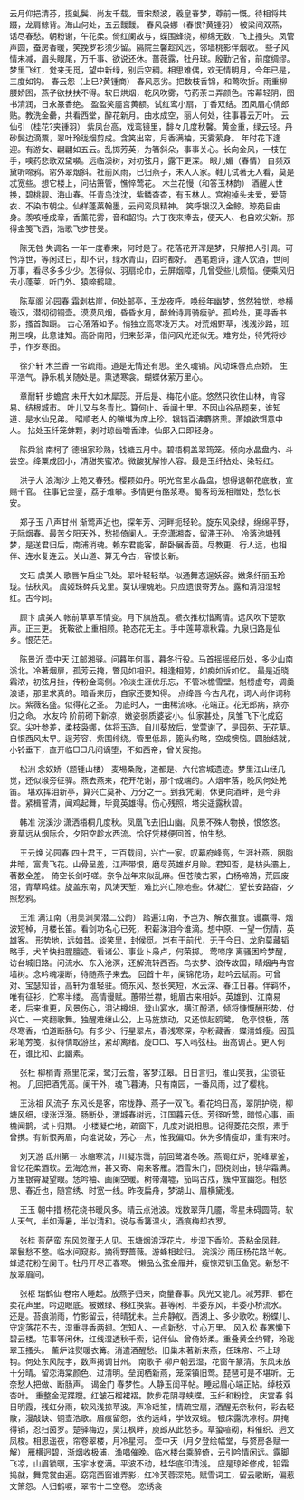 <!-- { "loadSidebar": true } -->
云月仰挹清芬，揽虬鬓、尚友千载。晋宋颓波，羲皇春梦，尊前一慨。待相将共蹑，龙肩鲸背。海山何处，五云靉靉。 
春风袅娜（春恨?黄锺羽）
被梁间双燕，话尽春愁。朝粉谢，午花柔。倚红阑故与，蝶围蜂绕，柳绵无数，飞上搔头。凤管声圆，蚕房香暖，笑挽罗衫须少留。隔院兰馨趁风远，邻墙桃影伴烟收。 
些子风情未减，眉头眼尾，万千事、欲说还休。蔷薇露，牡丹球。殷勤记省，前度绸缪。梦里飞红，觉来无觅，望中新绿，别后空稠。相思难偶，欢无情明月，今年已是，三度如钩。 
春云怨（上巳?黄锺商）
春风恶劣。把数枝香锦，和莺吹折。雨重柳腰娇困，燕子欲扶扶不得。软日烘烟，乾风吹雾，芍药荼コ弄颜色。帘幕轻阴，图书清润，日永篆香绝。 
盈盈笑靥宫黄额。试红鸾小扇，丁香双结。团凤眉心倩郎贴。教洗金罍，共看西堂，醉花新月。曲水成空，丽人何处，往事暮云万叶。 
云仙引（桂花?夹锺羽）
紫凤台高，戏鸾镜里，馡々几度秋馨。黄金重，绿云轻。丹砂鬓边滴粟，翠叶玲珑烟剪成。含笑出帘，月香满袖，天雾萦身。 
年时花下逢迎。有游女、翩翩如五云。乱掷芳英，为箸斜朵，事事关心。长向金风，一枝在手，噢药悲歌双黛嚬。远临溪树，对初弦月，露下更深。 
眼儿媚（春情）
自频双黛听啼鸦。帘外翠烟斜。社前风雨，已归燕子，未入人家。鞋儿试著无人看，莫是忒宽些。想它楼上，问拈箫管，憔悴莺花。 
木兰花慢（和答玉林韵）
酒醒人世换，碧桃靓、海山春。任青鸟沈沈，紫鳞杳杳，有玉林人。宫袍掉头未爱，爱荷衣、不染市朝尘。仙样蓬莱翰墨，云间鸾凤精神。 
笑呼银汉入金鲸。琼苑目由身。羡咳唾成章，香薰花雾，音和韶钧。六丁夜来捧去，便天人、也自欢尖新。那得金笺飞洒，浩歌飞步苍旻。 

　
陈无咎
失调名
一年一度春来，何时是了。花落花开浑是梦，只解把人引调。可怜浮世，等闲过日，却不识，绿水青山，四时都好。 
遇笔题诗，逢人饮酒，世间万事，看尽多多少少。怎得似、羽扇纶巾，云屏烟障，几曾受些儿烦恼。便乘风归去小蓬莱，听门外、猿啼鹤啸。 

　
陈草阁
沁园春
霜剥枯崖，何处邮亭，玉龙夜呼。唤经年幽梦，悠然独觉，参横璇汉，潜彻彻铜壶。漠漠风烟，昏昏水月，醉耸诗肩骑瘦驴。孤吟处，更寻香书影，搔首踟蹰。 
古心落落如予。悄独立高寒凌万夫。对荒烟野草，浅浅沙路，班荆三嗅，此意谁知。高卧南阳，归来彭泽，借问风光还似无。难穷处，待凭将妙手，作岁寒图。 

　
徐介轩
木兰香
一帘疏雨。道是无情还有思。坐久魂销。风动珠唇点点娇。 
生平浩气。静乐机关随处是。熏透寒衾。蝴蝶休萦万里心。 

　
章耐轩
步蟾宫
未开大如木犀蕊。开后是、梅花小底。悠然只欲住山林，肯容易、结根城市。 
叶儿又与冬青比。算何止、香闻七里。不因山谷品题来，谁知道、是水仙兄弟。 
昭顺老人
的皪堪为席上珍。银铛百沸麝脐熏。萧娘欲饵意中人。 
拈处玉纤笼蚌颗，剥时琼齿嚼香津。仙郎入口即轻身。 

　
陈舜翁
南柯子
德祖家珍熟，钱塘五月中。碧梧桐盖翠筠笼。倾向水晶盘内、斗尝空。绛粟成团小，清甜笑蜜浓。微酸犹解惨人容。最是玉纤拈处、染轻红。 

　
洪子大
浪淘沙
上苑又春残。樱颗如丹。明光宫里水晶盘，想得退朝花底散，宣赐千官。 
往事记金銮，荔子难攀。多情更有酪浆寒。蜀客筠笼相赠处，愁忆长安。 

　
郑子玉
八声甘州
渐莺声近也，探年芳、河畔扼轻轮。旋东风染绿，绵绵平野，无际烟春。最苦夕阳天外，愁损倚阑人。无奈潇湘杳，留滞王孙。 
冷落池塘残梦，是送君归后，南浦消魂。赖东君能客，醉卧展香茵。尽教更、行人远，也相伴、连水复连云。关山道、算无今古，客恨长新。 

　
文珏
虞美人
歌唇乍启尘飞处。翠叶轻轻举。似通舞态逞妖容。嫩条纤丽玉玲珑。怯秋风。 
虞姬珠碎兵戈里。莫认埋魂地。只应遗恨寄芳丛。露和清泪湿轻红。古今同。 

　
顾卞
虞美人
帐前草草军情变。月下旗旌乱。褫衣推枕惜离情。远风吹下楚歌声。正三更。 
抚鞍欲上重相顾。艳态花无主。手中莲萼凛秋霜。九泉归路是仙乡。恨茫茫。 

　
陈景沂
壶中天
江邮湘驿。问暮年何事，暮冬行役。马首摇摇经历处，多少山南溪北。冷著烟扉，孤芳云掩，瞥见如相识。相逢相劳，如痴如诉如忆。 
最是近晓霜浓，初弦月挂，传粉金鸾侧。冷淡生涯优乐忘，不管冰檐雪壁。魁榜虚夸，调羹浪语，那里求真的。暗香来历，自家还要知得。 
点绛唇
今古凡花，词人尚作词称庆。紫薇名盛。似得花之圣。 
为底时人，一曲稀流咏。花端正。花无郎病，病亦归之命。 
水友吟
阶前砌下新凉，嫩姿弱质婆娑小。仙家甚处，凤雏飞下化成窈窕。尖叶参差，柔枝袅娜，体将玉造。自川葵放后，堂萱谢了，是园苑、无花草。 
自恨西风太早。逞芳容、紫围绯绕。管里低昂，篦头约略，空成懊恼。圆胎结就，小铃垂下，直开临□□凡间谪堕，不如西帝，曾关宸抱。 

　
松洲
念奴娇（题锺山楼）
麦埸桑陇，道都是、六代宫城遗迹。梦里江山经几觉，还似堠旁征驿。燕去燕来，花开花谢，那个成端的。人烟牢落，晚风何处羌笛。 
堪欢挥泪新亭，算兴亡莫补、万分之一。到我凭阑，休更向酒畔，是今非昔。紧楫誓清，闻鸡起舞，毕竟英雄得。伤心残照，塔尖遥露秋碧。 

　
韩准
浣溪沙
潇洒梧桐几度秋。凤凰飞去旧山幽。风景不殊人物换，恨悠悠。 
衰草远从烟际合，夕阳空趁水西流。恰好凭楼便回首，怕生愁。 

　
王云焕
沁园春
四十君王，三百载间，兴亡一家。叹幕府峰高，生涯社燕，胭脂井暗，富贵飞花。山骨呈羞，江声带恨，磨尽英雄岁月赊。君知否，是枋头灞上，著数全差。 
倚空长剑吁嗟。奈争战年来似乱麻。但苍陵古冢，白杨啼鴂，荒园废沼，青草鸣蛙。旋盖东南，风涛天堑，难比兴亡隙地些。休凝伫，望长安路杳，夕照愁鸦。 

　
王淮
满江南（用吴渊吴潜二公韵）
踏遍江南，予岂为、解衣推食。谩赢得、烟波短棹，月楼长笛。看剑功名心已死，积薪涕泪今谁滴。想中原、一望一伤情，英雄客。 
形势地，远如昔。谈笑里，封侯觅。岂有于前代，无于今日。龙豹莫藏韬略手，犬羊快扫腥膻迹。看诸公、事业卜枭卢，何荣掷。 
莺啼序 
离骚困吟梦醒，访台城旧路。问流水、东入沧溟，还解流转西否。鸟衣梦、浪传故国，晴烟冉冉宫墙树。念吟魂凄断，待随燕子来去。 
回首十年，阑锦花场，趁吟云赋雨。可曾对、宝瑟知音，高轩为谁轻驻。倚东风、愁长笑短，水云深、春江日暮。伴羁怀，唯有征衫，贮寒半缕。 
高情谩赋。蕙带兰襟，蛾眉古来相妒。英雄到、江南易老，后来谁更，风景伤心，泪沾樽俎。登山宴水，横江酹酒，倾将慷慨酬形势，付兴亡、一笑翻歌舞。独醒难继山公，上马旌旗动，又还惊起鸥鹭。 
危亭恨极，落尽寒香，怕道断肠句。有多少、行星翠点，春浅寒深，孕粉藏香，蝶清蜂瘦。因孤彩笔芳笺，拟待倩取游丝，紧却离绪。旋□□、写入呜弦柱。曲高调古。更人何在，谁比和、此幽素。 

　
张杜
柳梢青
燕里花深，鹭汀云澹，客梦江皋。日日言归，淮山笑我，尘锁征袍。 
几回把酒凭高。阑干外，魂飞暮涛。只有南园，一番风雨，过了樱桃。 

　
王泳祖
风流子
东风长是客，帘栊静、燕子一双飞。看花坞日高，翠阴护晓，柳塘风细，绿涨浮漪。肠断处，渭城春树远，江国暮云低。芳径听莺，暗惊心事，画檐闻鹊，试卜归期。 
小楼凝伫地，疏窗下，几度对说相思。记得菱花交照，素手曾携。有新恨两眉，向谁说破，芳心一点，惟我偏知。休为多情瘦却，重有来时。 

　
刘天游
氐州第一
冰缩寒流，川凝冻霭，前回鹭渚冬晚。燕阁红炉，驼峰翠釜，曾忆花柔酒软。云海沧洲，甚又寄、南来客雁。洒雪朱门，回桡剡曲，镜华霜满。 
万里银霄凝望眼。恁吟袖、画阑空暖。树带潮墟，笳鸣古戍，簇仲宣幽怨。相愁思、春近也，随宫绣、时宽一线。昨夜扁舟，梦湖山、眉横黛浅。 

　
王玉
朝中措
杨花绕书暖风多。晴云点池波。戏数翠萍几靥，零星未碍圆荷。软人天气，半如溽暑，半似清和。说与香篝温火，酒痕梅却衣罗。 

　
张桂
菩萨蛮
东风忽骤无人见。玉塘烟浪浮花片。步湿下香阶。苔粘金凤鞋。 
翠鬟愁不整。临水间窥影。摘得野蔷薇。游蜂相趁归。 
浣溪沙
雨压杨花路半乾。蜂遗花粉在阑干。牡丹开尽正春寒。 
懒品么弦金雁并，瘦惊双钏玉鱼宽。新愁不放翠眉间。 

　
张枢
瑞鹤仙
卷帘人睡起。放燕子归来，商量春事。风光又能几。减芳菲、都在卖花声里。吟边眼底。被嫩绿、移红换紫。甚等闲、半委东风，半委小桥流水。 
还是。苔痕湔雨，竹影留云，待晴犹未。兰舟静舣。西湖上、多少歌吹。粉蝶儿、守定落花不去，湿重寻香两翅。怎知人、一点新愁，寸心万里。 
风入松
春寒懒下碧云楼。花事等闲休，红线湿透秋千索，记伴仙、曾倚娇柔。重叠黄金约臂，玲珑翠玉搔头。 
薰炉谁熨暖衣篝。消遣酒醒愁。旧巢未著新来燕，任珠帘、不上琼钩。何处东风院宇，数声揭调甘州。 
南歌子
柳户朝云湿，花窗午篆清。东风未放十分晴。留恋海棠颜色、过清明。垒润栖新燕，笼深镇旧莺。琵琶可是不堪听。无奈愁人把做、断肠声。 
谒金门
春梦性。人静玉闺平帖。睡起眉心端正帖。绰枝双杏叶。 
重整金泥蹀躞。红皱石榴裙褶。款步花阴寻蛱蝶。玉纤和粉捻。 
庆宫春
斜日明霞，残虹分雨，软风浅掠苹波。声冷瑶笙，情疏宝扇，酒醒无奈秋何，彩去轻散，漫敲缺、铜壶浩歌。眉痕留怨，依约远峰，学敛双蛾。 
银床露洗凉柯。屏掩得销，忍扫茵罗。楚驿梅边，吴江枫畔，庾郎从此愁多。草蛩喧砌，料催织、迥文凤梭。相思遥夜，帘卷翠楼，月冷星河。 
壶中天（月夕登绘幅堂，与赘房各赋一解）
雁横迥碧，渐烟收极浦，渔唱催晚。临水楼台乘醉倚，云引吟情闲远。露脚飞凉，山眉锁暝，玉宇冰奁满。平波不动，桂华底印清浅。 
应是琼斧修成，铅霜捣就，舞霓裳曲遍。窈窕西窗谁弄影，红冷芙蓉深苑。赋雪词工，留云歌断，偏惹文箫怨。人归鹤唳，翠帘十二空卷。 
恋绣衾
